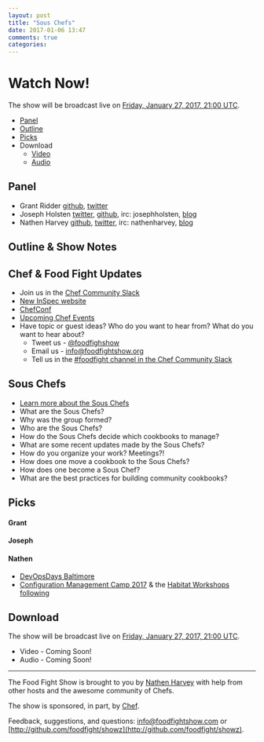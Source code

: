 ```yaml
---
layout: post
title: "Sous Chefs"
date: 2017-01-06 13:47
comments: true
categories:
---
```


# Watch Now!

The show will be broadcast live on [Friday, January 27, 2017, 21:00 UTC](http://everytimezone.com/#2017-01-27,540,cn3).

* [Panel](http://foodfightshow.org/2017/01/sous-chefs.html#panel)
* [Outline](http://foodfightshow.org/2017/01/sous-chefs.html#outline)
* [Picks](http://foodfightshow.org/2017/01/sous-chefs.html#picks)
* Download
  * [Video](http://youtu.be/Llo-DKBRAs4)
  * [Audio](http://traffic.libsyn.com/foodfight/FFS104.mp3)

Panel<a name="panel"></a>
-----

* Grant Ridder [github](https://github.com/shortdudey123), [twitter](https://twitter.com/shortdudey123)
* Joseph Holsten [twitter](https://twitter.com/josephholsten), [github](https://github.com/josephholsten), irc: josephholsten, [blog](http://blog.josephholsten.com/)
* Nathen Harvey [github](http://github.com/nathenharvey), [twitter](http://twitter.com/nathenharvey), irc: nathenharvey, [blog](http://nathenharvey.com)

Outline & Show Notes<a name="outline"></a>
-------

## Chef & Food Fight Updates

* Join us in the [Chef Community Slack](http://community-slack.chef.io/)
* [New InSpec website](http://inspec.io/)
* [ChefConf](https://chefconf.chef.io/2017/)
* [Upcoming Chef Events](https://events.chef.io/)
* Have topic or guest ideas?  Who do you want to hear from?  What do you want to hear about?
  * Tweet us - [@foodfighshow](https://twitter.com/foodfightshow)
  * Email us - [info@foodfightshow.org](mailto:info@foodfightshow.org)
  * Tell us in the [#foodfight channel in the Chef Community Slack](https://chefcommunity.slack.com/archives/foodfight)

## Sous Chefs

* [Learn more about the Sous Chefs](http://sous-chefs.org/)
* What are the Sous Chefs?
* Why was the group formed?
* Who are the Sous Chefs?
* How do the Sous Chefs decide which cookbooks to manage?
* What are some recent updates made by the Sous Chefs?
* How do you organize your work?  Meetings?!
* How does one move a cookbook to the Sous Chefs?
* How does one become a Sous Chef?
* What are the best practices for building community cookbooks?

Picks<a name="picks"></a>
-----

#### Grant


#### Joseph


#### Nathen

* [DevOpsDays Baltimore](https://www.devopsdays.org/events/2017-baltimore/welcome/)
* [Configuration Management Camp 2017](http://cfgmgmtcamp.eu/) & the [Habitat Workshops following](http://cfgmgmtcamp.eu/fringe.html#habitat)

Download
--------

The show will be broadcast live on [Friday, January 27, 2017, 21:00 UTC](http://everytimezone.com/#2017-01-27,540,cn3).

* Video - Coming Soon!
* Audio - Coming Soon!

<hr />

The Food Fight Show is brought to you by [Nathen Harvey](https://twitter.com/nathenharvey) with help from other hosts and the awesome community of Chefs.

The show is sponsored, in part, by [Chef](http://www.chef.io).

Feedback, suggestions, and questions:  [info@foodfightshow.com](mailto:info@foodfightshow.com) or  [http://github.com/foodfight/showz](http://github.com/foodfight/showz).

